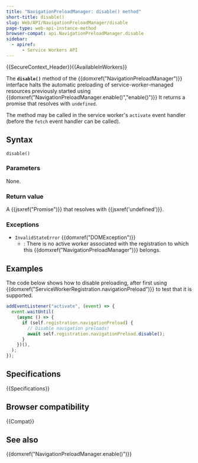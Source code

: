 ```yaml
---
title: "NavigationPreloadManager: disable() method"
short-title: disable()
slug: Web/API/NavigationPreloadManager/disable
page-type: web-api-instance-method
browser-compat: api.NavigationPreloadManager.disable
sidebar:
  - apiref:
      - Service Workers API
---
```


{{SecureContext_Header}}{{AvailableInWorkers}}

The **`disable()`** method of the {{domxref("NavigationPreloadManager")}} interface halts the automatic preloading of service-worker-managed resources previously started using {{domxref("NavigationPreloadManager.enable()","enable()")}}
It returns a promise that resolves with `undefined`.

The method may be called in the service worker's `activate` event handler (before the `fetch` event handler can be called).

## Syntax

```js-nolint
disable()
```

### Parameters

None.

### Return value

A {{jsxref("Promise")}} that resolves with {{jsxref('undefined')}}.

### Exceptions

- `InvalidStateError` {{domxref("DOMException")}}
  - : There is no active worker associated with the registration to which this {{domxref("NavigationPreloadManager")}} belongs.

## Examples

The code below shows how to disable preloading, after first using {{domxref("ServiceWorkerRegistration.navigationPreload")}} to test that it is supported.

```js
addEventListener("activate", (event) => {
  event.waitUntil(
    (async () => {
      if (self.registration.navigationPreload) {
        // Disable navigation preloads!
        await self.registration.navigationPreload.disable();
      }
    })(),
  );
});
```

## Specifications

{{Specifications}}

## Browser compatibility

{{Compat}}

## See also

{{domxref("NavigationPreloadManager.enable()")}}
